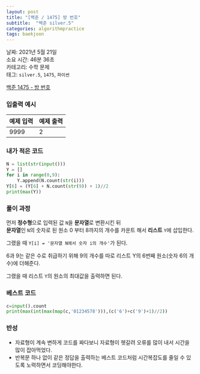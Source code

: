 ```yaml
---
layout: post
title: "[백준 / 1475] 방 번호"
subtitle:  "백준 silver.5"
categories: algorithmpractice
tags: baekjoon
---
```


날짜: 2021년 5월 21일  
소요 시간: 46분 36초  
카테고리: 수학 문제  
태그: `silver.5`, `1475`, `파이썬`  


[백준 1475 - 방 번호](https://www.acmicpc.net/problem/1475)

### 입출력 예시  

|예제 입력|예제 출력|
|---|---|
|9999|2|  
  
  
### 내가 적은 코드

```python
N = list(str(input()))
Y = []
for i in range(0,9):
    Y.append(N.count(str(i)))
Y[6] = (Y[6] + N.count(str(9)) + 1)//2
print(max(Y))
```

### 풀이 과정  

먼저 **정수형**으로 입력된 값 `N`을 **문자열**로 변환시킨 뒤  
**문자열**인 `N`의 숫자로 된 원소 0 부터 8까지의 개수를 카운트 해서 **리스트** `Y`에 삽입한다.  
  
그랬을 때 `Y[i] = '문자열 N에서 숫자 i의 개수'`가 된다.  
  
6과 9는 같은 수로 취급하기 위해 9의 개수를 따로 리스트 Y의 6번째 원소(숫자 6의 개수)에 더해준다.  
  
그랬을 때 리스트 `Y`의 원소의 최대값을 출력하면 된다.  

  
### 베스트 코드

```python
c=input().count
print(max(int(max(map(c,'01234578'))),(c('6')+c('9')+1)//2))
```

### 반성

- 자료형이 계속 변하게 코드를 짜다보니 자료형이 헷갈려 오류를 많이 내서 시간을 많이 잡아먹었다.
- 반복문 하나 없이 같은 정답을 출력하는 베스트 코드처럼 시간복잡도를 줄일 수 있도록 노력하면서 코딩해야한다.
  
